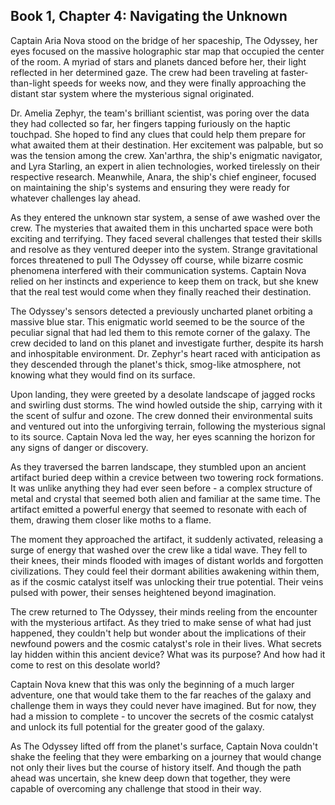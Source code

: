 ## Book 1, Chapter 4: Navigating the Unknown

Captain Aria Nova stood on the bridge of her spaceship, The Odyssey, her eyes focused on the massive holographic star map that occupied the center of the room. A myriad of stars and planets danced before her, their light reflected in her determined gaze. The crew had been traveling at faster-than-light speeds for weeks now, and they were finally approaching the distant star system where the mysterious signal originated.

Dr. Amelia Zephyr, the team's brilliant scientist, was poring over the data they had collected so far, her fingers tapping furiously on the haptic touchpad. She hoped to find any clues that could help them prepare for what awaited them at their destination. Her excitement was palpable, but so was the tension among the crew. Xan'arthra, the ship's enigmatic navigator, and Lyra Starling, an expert in alien technologies, worked tirelessly on their respective research. Meanwhile, Anara, the ship's chief engineer, focused on maintaining the ship's systems and ensuring they were ready for whatever challenges lay ahead.

As they entered the unknown star system, a sense of awe washed over the crew. The mysteries that awaited them in this uncharted space were both exciting and terrifying. They faced several challenges that tested their skills and resolve as they ventured deeper into the system. Strange gravitational forces threatened to pull The Odyssey off course, while bizarre cosmic phenomena interfered with their communication systems. Captain Nova relied on her instincts and experience to keep them on track, but she knew that the real test would come when they finally reached their destination.

The Odyssey's sensors detected a previously uncharted planet orbiting a massive blue star. This enigmatic world seemed to be the source of the peculiar signal that had led them to this remote corner of the galaxy. The crew decided to land on this planet and investigate further, despite its harsh and inhospitable environment. Dr. Zephyr's heart raced with anticipation as they descended through the planet's thick, smog-like atmosphere, not knowing what they would find on its surface.

Upon landing, they were greeted by a desolate landscape of jagged rocks and swirling dust storms. The wind howled outside the ship, carrying with it the scent of sulfur and ozone. The crew donned their environmental suits and ventured out into the unforgiving terrain, following the mysterious signal to its source. Captain Nova led the way, her eyes scanning the horizon for any signs of danger or discovery.

As they traversed the barren landscape, they stumbled upon an ancient artifact buried deep within a crevice between two towering rock formations. It was unlike anything they had ever seen before - a complex structure of metal and crystal that seemed both alien and familiar at the same time. The artifact emitted a powerful energy that seemed to resonate with each of them, drawing them closer like moths to a flame.

The moment they approached the artifact, it suddenly activated, releasing a surge of energy that washed over the crew like a tidal wave. They fell to their knees, their minds flooded with images of distant worlds and forgotten civilizations. They could feel their dormant abilities awakening within them, as if the cosmic catalyst itself was unlocking their true potential. Their veins pulsed with power, their senses heightened beyond imagination.

The crew returned to The Odyssey, their minds reeling from the encounter with the mysterious artifact. As they tried to make sense of what had just happened, they couldn't help but wonder about the implications of their newfound powers and the cosmic catalyst's role in their lives. What secrets lay hidden within this ancient device? What was its purpose? And how had it come to rest on this desolate world?

Captain Nova knew that this was only the beginning of a much larger adventure, one that would take them to the far reaches of the galaxy and challenge them in ways they could never have imagined. But for now, they had a mission to complete - to uncover the secrets of the cosmic catalyst and unlock its full potential for the greater good of the galaxy.

As The Odyssey lifted off from the planet's surface, Captain Nova couldn't shake the feeling that they were embarking on a journey that would change not only their lives but the course of history itself. And though the path ahead was uncertain, she knew deep down that together, they were capable of overcoming any challenge that stood in their way.